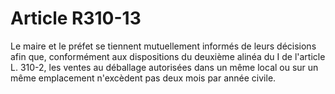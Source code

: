 # Article R310-13

Le maire et le préfet se tiennent mutuellement informés de leurs décisions afin que, conformément aux dispositions du deuxième alinéa du I de l'article L. 310-2, les ventes au déballage autorisées dans un même local ou sur un même emplacement n'excèdent pas deux mois par année civile.